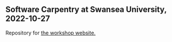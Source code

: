 ## Software Carpentry at Swansea University, 2022-10-27

Repository for [the workshop website.](https://sa2c.github.io/2022-10-27-swansea)
